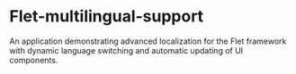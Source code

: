 # Flet-multilingual-support
An application demonstrating advanced localization for the Flet framework with dynamic language switching and automatic updating of UI components.
